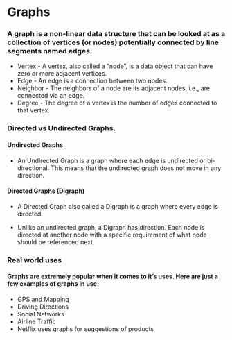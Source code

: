 # Graphs

### A graph is a non-linear data structure that can be looked at as a collection of vertices (or nodes) potentially connected by line segments named edges.

- Vertex - A vertex, also called a “node”, is a data object that can have zero or more adjacent vertices.
- Edge - An edge is a connection between two nodes.
- Neighbor - The neighbors of a node are its adjacent nodes, i.e., are connected via an edge.
- Degree - The degree of a vertex is the number of edges connected to that vertex.

### Directed vs Undirected Graphs.

#### Undirected Graphs

- An Undirected Graph is a graph where each edge is undirected or bi-directional. This means that the undirected graph does not move in any direction.

#### Directed Graphs (Digraph)
- A Directed Graph also called a Digraph is a graph where every edge is directed.

- Unlike an undirected graph, a Digraph has direction. Each node is directed at another node with a specific requirement of what node should be referenced next.

### Real world uses

#### Graphs are extremely popular when it comes to it’s uses. Here are just a few examples of graphs in use:

- GPS and Mapping
- Driving Directions
- Social Networks
- Airline Traffic
- Netflix uses graphs for suggestions of products